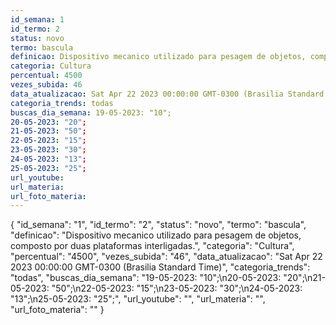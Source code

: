 ```yaml
---
id_semana: 1
id_termo: 2
status: novo
termo: bascula
definicao: Dispositivo mecanico utilizado para pesagem de objetos, composto por duas plataformas interligadas.
categoria: Cultura
percentual: 4500
vezes_subida: 46
data_atualizacao: Sat Apr 22 2023 00:00:00 GMT-0300 (Brasilia Standard Time)
categoria_trends: todas
buscas_dia_semana: 19-05-2023: "10";
20-05-2023: "20";
21-05-2023: "50";
22-05-2023: "15";
23-05-2023: "30";
24-05-2023: "13";
25-05-2023: "25";
url_youtube: 
url_materia: 
url_foto_materia: 
---
```


{
  "id_semana": "1",
  "id_termo": "2",
  "status": "novo",
  "termo": "bascula",
  "definicao": "Dispositivo mecanico utilizado para pesagem de objetos, composto por duas plataformas interligadas.",
  "categoria": "Cultura",
  "percentual": "4500",
  "vezes_subida": "46",
  "data_atualizacao": "Sat Apr 22 2023 00:00:00 GMT-0300 (Brasilia Standard Time)",
  "categoria_trends": "todas",
  "buscas_dia_semana": "19-05-2023: \"10\";\n20-05-2023: \"20\";\n21-05-2023: \"50\";\n22-05-2023: \"15\";\n23-05-2023: \"30\";\n24-05-2023: \"13\";\n25-05-2023: \"25\";",
  "url_youtube": "",
  "url_materia": "",
  "url_foto_materia": ""
}